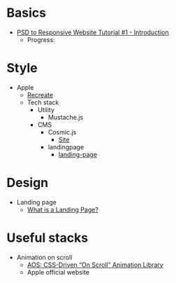 # Basics
- [PSD to Responsive Website Tutorial #1 - Introduction](https://www.youtube.com/watch?v=KiFqtm0kRlI&list=PL4cUxeGkcC9j-0YIv3EDq58-B1yZWvw8_)
  - Progress:

# Style
- Apple
  - [Recreate](https://www.youtube.com/watch?v=DEpF1nNz1l0)
  - Tech stack
    - Utility
      - Mustache.js
    - CMS
      - Cosmic.js
        - [Site](https://www.cosmicjs.com/)
      - landingpage
        - [landing-page](https://github.com/cosmicjs/landing-page)

# Design
- Landing page
  - [What is a Landing Page?](https://www.youtube.com/watch?v=OeuS3PnjTH8)


# Useful stacks
- Animation on scroll
  - [AOS: CSS-Driven “On Scroll” Animation Library](https://css-tricks.com/aos-css-driven-scroll-animation-library/)
  - Apple official website